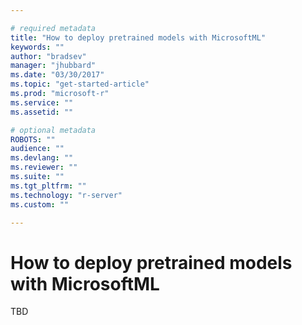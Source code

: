```yaml
---

# required metadata
title: "How to deploy pretrained models with MicrosoftML"
keywords: ""
author: "bradsev"
manager: "jhubbard"
ms.date: "03/30/2017"
ms.topic: "get-started-article"
ms.prod: "microsoft-r"
ms.service: ""
ms.assetid: ""

# optional metadata
ROBOTS: ""
audience: ""
ms.devlang: ""
ms.reviewer: ""
ms.suite: ""
ms.tgt_pltfrm: ""
ms.technology: "r-server"
ms.custom: ""

---
```


# How to deploy pretrained models with MicrosoftML

TBD
